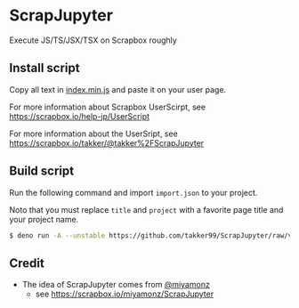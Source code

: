 # ScrapJupyter

Execute JS/TS/JSX/TSX on Scrapbox roughly

## Install script

Copy all text in
[index.min.js](https://raw.githubusercontent.com/takker99/ScrapJupyter/main/dist/index.min.js)
and paste it on your user page.

For more information about Scrapbox UserScirpt, see
<https://scrapbox.io/help-jp/UserScript>

For more information about the UserSript, see
<https://scrapbox.io/takker/@takker%2FScrapJupyter>

## Build script

Run the following command and import `import.json` to your project.

Noto that you must replace `title` and `project` with a favorite page title and
your project name.

```sh
$ deno run -A --unstable https://github.com/takker99/ScrapJupyter/raw/v1.2.0/build.ts -t title -p project > import.json
```

## Credit

- The idea of ScrapJupyter comes from [@miyamonz](https://github.com/miyamonz)
  - see <https://scrapbox.io/miyamonz/ScrapJupyter>
